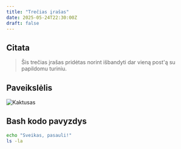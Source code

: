 ```yaml
---
title: "Trečias įrašas"
date: 2025-05-24T22:30:00Z
draft: false
---
```


## Citata

> Šis trečias įrašas pridėtas norint išbandyti dar vieną post'ą su papildomu turiniu.

## Paveikslėlis

![Kaktusas](https://upload.wikimedia.org/wikipedia/commons/thumb/6/64/Cactus_flower.jpg/800px-Cactus_flower.jpg)

## Bash kodo pavyzdys

```bash
echo "Sveikas, pasauli!"
ls -la
